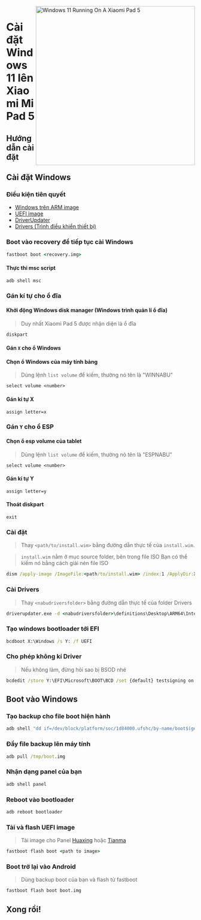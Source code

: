 <img align="right" src="https://raw.githubusercontent.com/erdilS/Port-Windows-11-Xiaomi-Pad-5/main/nabu.png" width="425" alt="Windows 11 Running On A Xiaomi Pad 5">


# Cài đặt Windows 11 lên Xiaomi Mi Pad 5

## Hướng dẫn cài đặt

## Cài đặt Windows

### Điều kiện tiên quyết

- [Windows trên ARM image](https://uupdump.net/)
- [UEFI image](/images/)
- [DriverUpdater](https://github.com/WOA-Project/DriverUpdater/releases/latest)
- [Drivers (Trình điều khiển thiết bị)](https://github.com/map220v/MiPad5-drivers)

### Boot vào recovery để tiếp tục cài Windows

```cmd
fastboot boot <recovery.img>
```


#### Thực thi msc script

```cmd
adb shell msc
```

### Gán kí tự cho ổ đĩa
  

#### Khởi động Windows disk manager (Windows trình quản lí ổ đĩa)

> Duy nhất Xiaomi Pad 5 được nhận diện là ổ đĩa

```cmd
diskpart
```


#### Gán `X` cho ổ Windows

#### Chọn ổ Windows của máy tính bảng
> Dùng lệnh `list volume` để kiếm, thường nó tên là "WINNABU"

```diskpart
select volume <number>
```

#### Gán kí tự X
```diskpart
assign letter=x
```

### Gán `Y` cho ổ ESP

#### Chọn ổ esp volume của tablet
> Dùng lệnh `list volume` để kiếm, thường nó tên là "ESPNABU"

```diskpart
select volume <number>
```

#### Gán kí tự Y

```diskpart
assign letter=y
```

#### Thoát diskpart
```diskpart
exit
```

  
  

### Cài đặt

> Thay `<path/to/install.wim>` bằng đường dẫn thực tế của `install.wim`.

> `install.wim` nằm ở mục source folder, bên trong file ISO
> Bạn có thể kiếm nó bằng cách giải nén file ISO

```cmd
dism /apply-image /ImageFile:<path/to/install.wim> /index:1 /ApplyDir:X:\
```

### Cài Drivers

> Thay `<nabudriversfolder>` bằng đường dẫn thực tế của folder Drivers

```cmd
driverupdater.exe -d <nabudriversfolder>\definitions\Desktop\ARM64\Internal\nabu.txt -r <nabudriversfolder> -p X:
```

### Tạo windows bootloader tới EFI

```cmd
bcdboot X:\Windows /s Y: /f UEFI
```

###  Cho phép không kí Driver

> Nếu không làm, đừng hỏi sao bị BSOD nhé

```cmd
bcdedit /store Y:\EFI\Microsoft\BOOT\BCD /set {default} testsigning on
```


## Boot vào Windows

### Tạo backup cho file boot hiện hành

```cmd
adb shell "dd if=/dev/block/platform/soc/1d84000.ufshc/by-name/boot$(getprop ro.boot.slot_suffix) of=/tmp/boot.img"
```

### Đẩy file backup lên máy tính

```cmd
adb pull /tmp/boot.img
```

### Nhận dạng panel của bạn

```cmd
adb shell panel
```


### Reboot vào bootloader 

```cmd
adb reboot bootloader
```

### Tải và flash UEFI image
> Tải image cho Panel [Huaxing](https://github.com/erdilS/Port-Windows-11-Xiaomi-Pad-5/blob/main/images/xiaomi-nabu_huaxing.img?raw=1&plain=1) hoặc [Tianma](https://github.com/erdilS/Port-Windows-11-Xiaomi-Pad-5/blob/main/images/xiaomi-nabu_tianma.img?raw=1&plain=1)

```cmd
fastboot flash boot <path to image>
```

### Boot trở lại vào Android
> Dùng backup boot của bạn và flash từ fastboot

```cmd
fastboot flash boot boot.img
```

## Xong rồi!
